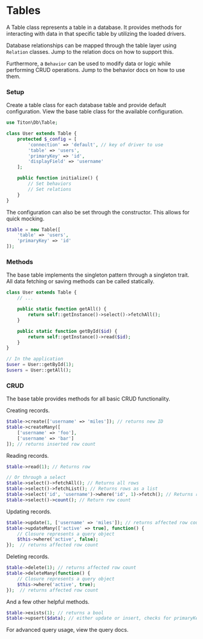 # Tables #

A Table class represents a table in a database. It provides methods for interacting with data in that specific table by utilizing the loaded drivers.

Database relationships can be mapped through the table layer using `Relation` classes. Jump to the relation docs on how to support this.

Furthermore, a `Behavior` can be used to modify data or logic while performing CRUD operations. Jump to the behavior docs on how to use them.

### Setup ###

Create a table class for each database table and provide default configuration. View the base table class for the available configuration.

```php
use Titon\Db\Table;

class User extends Table {
    protected $_config = [
        'connection' => 'default', // key of driver to use
        'table' => 'users',
        'primaryKey' => 'id',
        'displayField' => 'username'
    ];

    public function initialize() {
        // Set behaviors
        // Set relations
    }
}
```

The configuration can also be set through the constructor. This allows for quick mocking.

```php
$table = new Table([
    'table' => 'users',
    'primaryKey' => 'id'
]);
```

### Methods ###

The base table implements the singleton pattern through a singleton trait. All data fetching or saving methods can be called statically.

```php
class User extends Table {
    // ...

    public static function getAll() {
        return self::getInstance()->select()->fetchAll();
    }

    public static function getById($id) {
        return self::getInstance()->read($id);
    }
}

// In the application
$user = User::getById(1);
$users = User::getAll();
```

### CRUD ###

The base table provides methods for all basic CRUD functionality.

Creating records.

```php
$table->create(['username' => 'miles']); // returns new ID
$table->createMany([
    ['username' => 'foo'],
    ['username' => 'bar']
]); // returns inserted row count
```

Reading records.

```php
$table->read(1); // Returns row

// Or through a select
$table->select()->fetchAll(); // Returns all rows
$table->select()->fetchList(); // Returns rows as a list
$table->select('id', 'username')->where('id', 1)->fetch(); // Returns row
$table->select()->count(); // Return row count
```

Updating records.

```php
$table->update(1, ['username' => 'miles']); // returns affected row count
$table->updateMany(['active' => true], function() {
    // Closure represents a query object
    $this->where('active', false);
});  // returns affected row count
```

Deleting records.

```php
$table->delete(1); // returns affected row count
$table->deleteMany(function() {
    // Closure represents a query object
    $this->where('active', true);
});  // returns affected row count
```

And a few other helpful methods.

```php
$table->exists(1); // returns a bool
$table->upsert($data); // either update or insert, checks for primaryKey field in $data or 2nd argument
```

For advanced query usage, view the query docs.